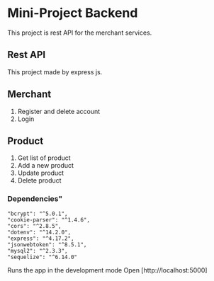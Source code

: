 # Mini-Project Backend

This project is rest API for the merchant services.

## Rest API
This project made by express js.

## Merchant
1. Register and delete account
2. Login

## Product
1. Get list of product
2. Add a new product
3. Update product
4. Delete product

### Dependencies"
    "bcrypt": "^5.0.1",
    "cookie-parser": "^1.4.6",
    "cors": "^2.8.5",
    "dotenv": "^14.2.0",
    "express": "^4.17.2",
    "jsonwebtoken": "^8.5.1",
    "mysql2": "^2.3.3",
    "sequelize": "^6.14.0"

Runs the app in the development mode
Open [http://localhost:5000] 

